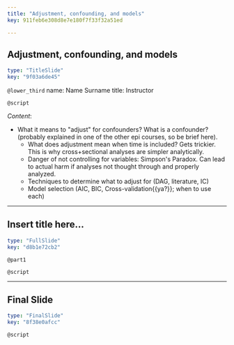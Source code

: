 ```yaml
---
title: "Adjustment, confounding, and models"
key: 911feb6e308d8e7e180f7f33f32a51ed

---
```

## Adjustment, confounding, and models

```yaml
type: "TitleSlide"
key: "9f03a6de45"
```

`@lower_third`
name: Name Surname
title: Instructor


`@script`

*Content*:

+ What it means to "adjust" for confounders? What is a confounder? (probably explained 
in one of the other epi courses, so be brief here).
    + What does adjustment mean when time is included? Gets trickier. This is why
    cross+sectional analyses are simpler analytically.
    + Danger of not controlling for variables: Simpson's Paradox. Can lead to actual
    harm if analyses not thought through and properly analyzed.
    + Techniques to determine what to adjust for (DAG, literature, IC)
    + Model selection (AIC, BIC, Cross-validation{{ya?}}; when to use each)



---
## Insert title here...

```yaml
type: "FullSlide"
key: "d8b1e72cb2"
```

`@part1`



`@script`



---
## Final Slide

```yaml
type: "FinalSlide"
key: "8f38e0afcc"
```

`@script`


